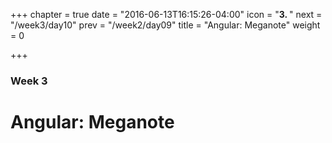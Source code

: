 +++
chapter = true
date = "2016-06-13T16:15:26-04:00"
icon = "<b>3. </b>"
next = "/week3/day10"
prev = "/week2/day09"
title = "Angular: Meganote"
weight = 0

+++

### Week 3

# Angular: Meganote
